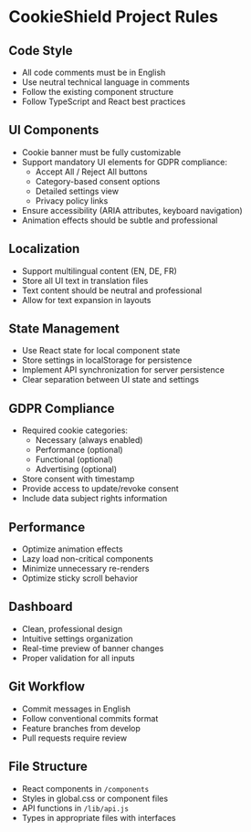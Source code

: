 # CookieShield Project Rules

## Code Style
- All code comments must be in English
- Use neutral technical language in comments
- Follow the existing component structure
- Follow TypeScript and React best practices

## UI Components
- Cookie banner must be fully customizable
- Support mandatory UI elements for GDPR compliance:
  - Accept All / Reject All buttons
  - Category-based consent options
  - Detailed settings view
  - Privacy policy links
- Ensure accessibility (ARIA attributes, keyboard navigation)
- Animation effects should be subtle and professional

## Localization
- Support multilingual content (EN, DE, FR)
- Store all UI text in translation files
- Text content should be neutral and professional
- Allow for text expansion in layouts

## State Management
- Use React state for local component state
- Store settings in localStorage for persistence
- Implement API synchronization for server persistence
- Clear separation between UI state and settings

## GDPR Compliance
- Required cookie categories:
  - Necessary (always enabled)
  - Performance (optional)
  - Functional (optional)
  - Advertising (optional)
- Store consent with timestamp
- Provide access to update/revoke consent
- Include data subject rights information

## Performance
- Optimize animation effects
- Lazy load non-critical components
- Minimize unnecessary re-renders
- Optimize sticky scroll behavior

## Dashboard
- Clean, professional design
- Intuitive settings organization
- Real-time preview of banner changes
- Proper validation for all inputs

## Git Workflow
- Commit messages in English
- Follow conventional commits format
- Feature branches from develop
- Pull requests require review

## File Structure
- React components in `/components`
- Styles in global.css or component files
- API functions in `/lib/api.js`
- Types in appropriate files with interfaces 